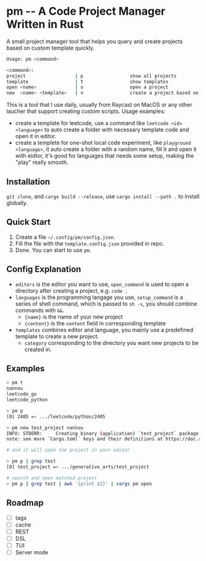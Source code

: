 # pm -- A Code Project Manager Written in Rust

A small project manager tool that helps you query and create projects based on custom template quickly.

```sh
Usage: pm <command>

<command>:
project                  | p                 show all projects
template                 | t                 show templates
open <name>              | o                 open a project
new  <name> <template>   | n                 create a project based on a template
```

This is a tool that I use daily, usually from Raycast on MacOS or any other laucher that support creating custom scripts.
Usage examples:
- create a template for leetcode, use a command like `leetcode <id> <language>` to auto create a folder with necessary template code and open it in editor.
- create a templete for one-shot local code experiment, like `playground <language>`, it auto create a folder with a random name, fill it and open it with eidtor, it's good for languages that needs some setup, making the "play" really smooth.

## Installation

`git clone`, and `cargo build --release`, use `cargo install --path .` to install globally.

## Quick Start

1. Create a file `~/.config/pm/config.json`.
2. Fill the file with the `template.config.json` provided in repo.
3. Done. You can start to use `pm`.

## Config Explanation

- `editors` is the editor you want to use, `open_command` is used to open a directory after creating a project, e.g. `code .`
- `languages` is the programming langage you use, `setup_command` is a series of shell command, which is passed to `sh -s`, you should combine commands with `&&`.
  - `{name}` is the name of your new project
  - `{content}` is the `content` field in corresponding template
- `templates` combines editor and language, you mainly use a predefined template to create a new project.
  - `category` corresponding to the directory you want new projects to be created in.

## Examples

```sh
> pm t
nannou
leetcode_go
leetcode_python

> pm p
[0] 2405 => .../leetcode/python/2405

> pm new test_project nannou
INFO: STDERR:     Creating binary (application) `test_project` package
note: see more `Cargo.toml` keys and their definitions at https://doc.rust-lang.org/cargo/reference/manifest.html

# and it will open the project in your editor

> pm p | grep test
[0] test_project => .../generative_arts/test_project

# search and open matched project
> pm p | grep test | awk '{print $2}' | xargs pm open
```

## Roadmap

- [ ] tags
- [ ] cache
- [ ] REST
- [ ] DSL
- [ ] TUI
- [ ] Server mode
